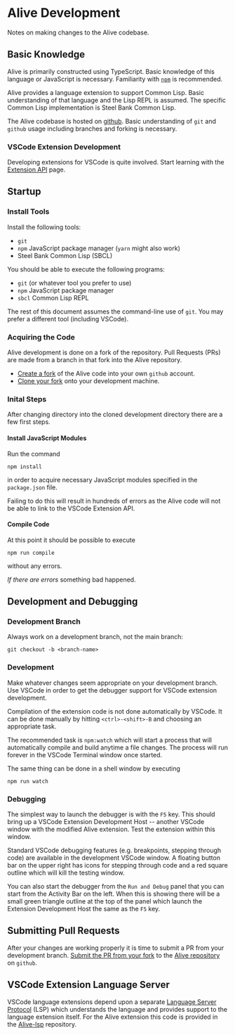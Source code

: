 # Alive Development

Notes on making changes to the Alive codebase.

## Basic Knowledge

Alive is primarily constructed using TypeScript.
Basic knowledge of this language or JavaScript is necessary.
Familiarity with
[`npm`](https://nodejs.dev/en/learn/an-introduction-to-the-npm-package-manager/)
is recommended.

Alive provides a language extension to support Common Lisp.
Basic understanding of that language and the Lisp REPL is assumed.
The specific Common Lisp implementation is Steel Bank Common Lisp.

The Alive codebase is hosted on
[github](https://github.com/nobody-famous/alive).
Basic understanding of `git` and `github` usage
including branches and forking is necessary.

### VSCode Extension Development

Developing extensions for VSCode is quite involved.
Start learning with the
[Extension API](https://code.visualstudio.com/api) page.

## Startup

### Install Tools

Install the following tools:
* `git`
* `npm` JavaScript package manager (`yarn` might also work)
* Steel Bank Common Lisp (SBCL)

You should be able to execute the following programs:
* `git` (or whatever tool you prefer to use)
* `npm` JavaScript package manager
* `sbcl` Common Lisp REPL

The rest of this document assumes the command-line use of `git`.
You may prefer a different tool (including VSCode).

### Acquiring the Code

Alive development is done on a fork of the repository.
Pull Requests (PRs) are made from a branch in that fork
into the Alive repository.

* [Create a fork](https://docs.github.com/en/get-started/quickstart/fork-a-repo)
  of the Alive code into your own `github` account.
* [Clone your fork](https://docs.github.com/en/repositories/creating-and-managing-repositories/cloning-a-repository)
  onto your development machine.

### Inital Steps

After changing directory into the cloned development directory there are a few first steps.

#### Install JavaScript Modules

Run the command
```
npm install
```
in order to acquire necessary JavaScript modules
specified in the `package.json` file.

Failing to do this will result in hundreds of errors
as the Alive code will not be able to link to
the VSCode Extension API.

#### Compile Code

At this point it should be possible to execute
```
npm run compile
```
without any errors.

_If there are errors_ something bad happened.

## Development and Debugging

### Development Branch

Always work on a development branch, not the main branch:
```
git checkout -b <branch-name>
```

### Development

Make whatever changes seem appropriate on your development branch.
Use VSCode in order to get the debugger support for VSCode extension development.

Compilation of the extension code is not done automatically by VSCode.
It can be done manually by hitting `<ctrl>-<shift>-B` and choosing
an appropriate task.

The recommended task is `npm:watch` which will start a process that
will automatically compile and build anytime a file changes.
The process will run forever in the VSCode Terminal window once started.

The same thing can be done in a shell window by executing
```
npm run watch
```

### Debugging

The simplest way to launch the debugger is with the `F5` key.
This should bring up a VSCode Extension Development Host -- another VSCode window with the modified Alive extension.
Test the extension within this window.

Standard VSCode debugging features (e.g. breakpoints, stepping through code) are available in the development VSCode window.
A floating button bar on the upper right has icons for
stepping through code and a red square outline
which will kill the testing window.

You can also start the debugger from the `Run and Debug` panel
that you can start from the Activity Bar on the left.
When this is showing there will be a small green triangle outline at the top of the panel which launch the Extension Development Host
the same as the `F5` key.

## Submitting Pull Requests

After your changes are working properly it is time to submit a PR from your development branch.
[Submit the PR from your fork](https://docs.github.com/en/pull-requests/collaborating-with-pull-requests/proposing-changes-to-your-work-with-pull-requests/creating-a-pull-request-from-a-fork)
to the [Alive repository](https://github.com/nobody-famous/alive) on `github`.

## VSCode Extension Language Server

VSCode language extensions depend upon a separate [Language Server Protocol](https://code.visualstudio.com/api/language-extensions/language-server-extension-guide) (LSP) which understands the language and provides support to the language extension itself. For the Alive extension this code is provided in the
[Alive-lsp](https://github.com/nobody-famous/alive-lsp) repository.